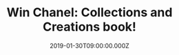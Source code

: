 ---
campaign-uuid: "c-819904c0-0df6-4e52-96ef-1b7f1b9380df"
type: "Preview"
category: "Gifts"
date: "2019-01-30T09:00:00.000Z"
end-date: "2019-04-01T23:59:00.000Z"
disable-form: false
is_promoted: false
has_entry_page: true
title: "Win Chanel: Collections and Creations book!"
competition-description: "<p>Chanel's combination of tradition, originality and style\
  \ has always made it the most seductive of brands. We have in our hands the intimate\
  \ book from the House of Chanel where they opens their private archives, revealing\
  \ a galaxy of brilliant designs created by Coco Chanel from the 1920s onwards, and\
  \ now reinterpreted to become the motifs for brand new garments, accessories and\
  \ beauty products. Enter below for a chance to win.</p>"
hero-header: "Win Chanel: Collections and Creations book!"
terms-confirmation: "N/A"
banner-img: "https://assets.expresslyapp.com/asset-90ca7bc6-eab4-4e35-a1c4-6a79a9d32071.jpg"
logo-left-href: "http://club.expressly.io"
logo-left-image: "https://assets.expresslyapp.com/asset-48d7dcd8-62ab-4359-ba75-25871f57c51a.jpg"
logo-left-title: "Expressly Club"
bg-image-hero: "https://assets.expresslyapp.com/asset-f6231257-991f-4d36-8bab-f9a9cf71e38a.jpg"
bg-image-first: "https://assets.expresslyapp.com/asset-0af447a4-9b7d-491b-9955-0b3c4f9aa297.jpg"
section1-content: "<p>Inspired by the House's signature fragrance, the legendary ‘\
  Chanel No 5’, the book explores five central themes – the suit, the camellia, jewelry,\
  \ fragrances and make-up, and the little black dress – and follows the threads from\
  \ past to present to show how these key items have been rediscovered and reinvented\
  \ by fashion designers working in the footsteps of their illustrious predecessors.\
  \ This visual journey is enhanced by previously unpublished archive photographs\
  \ and original drawings by Karl Lagerfeld, as well as glorious images from some\
  \ of the greatest names in fashion photography.</p> \r\n<p>Dazzling clothes, intricate\
  \ accessories, beautiful models and timeless design leave no doubt as to the lasting\
  \ fame of the brand and embody everything that has come to symbolize the magic of\
  \ Chanel.</p>"
entry-title: "Win Chanel: Collections and Creations book!"
entry-content: "Enter the draw to win Chanel: Collections and Creations book\r\nby\
  \ completing the form below before 23:59 on 1st of March 2019."
has-winner: false
prize-description: "Chanel: Collections and Creations book."
special-conditions: "Multiple entries are allowed up to one every day."
country-restrictions:
- "GB"
---